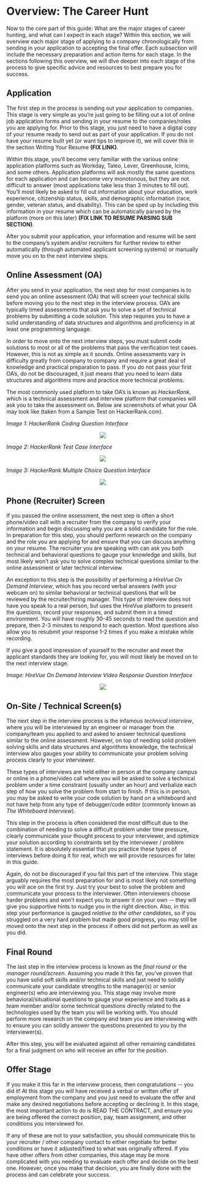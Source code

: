 # Overview: The Career Hunt

Now to the core part of this guide: What are the major stages of career hunting, and what can I expect in each stage? Within this section, we will overview each major stage of applying to a company chronologically from sending in your application to accepting the final offer. Each subsection will include the necessary preparation and action items for each stage. In the sections following this overview, we will dive deeper into each stage of the process to give specific advice and resources to best prepare you for success.


## Application

The first step in the process is sending out your application to companies. This stage is very simple as you’re just going to be filling out a lot of online job application forms and sending in your resume to the companies/roles you are applying for. Prior to this stage, you just need to have a digital copy of your resume ready to send out as part of your application. If you do not have your resume built yet (or want tips to improve it), we will cover this in the section Writing Your Resume **(FIX LINK)**.

Within this stage, you’ll become very familiar with the various online application platforms such as Workday, Taleo, Lever, Greenhouse, Icims, and some others. Application platforms will ask mostly the same questions for each application and can become very monotonous, but they are not difficult to answer (most applications take less than 3 minutes to fill out). You’ll most likely be asked to fill out information about your education, work experience, citizenship status, skills, and demographic information (race, gender, veteran status, and disability). This can be sped up by including this information in your resume which can be automatically parsed by the platform (more on this later) **(FIX LINK TO RESUME PARSING SUB SECTION)**. 

After you submit your application, your information and resume will be sent to the company’s system and/or recruiters for further review to either automatically (through automated applicant screening systems) or manually move you on to the next interview steps.


## Online Assessment (OA)

After you send in your application, the next step for most companies is to send you an online assessment (OA) that will screen your technical skills before moving you to the next step in the interview process. OA’s are typically timed assessments that ask you to solve a set of technical problems by submitting a code solution. This step requires you to have a solid understanding of data structures and algorithms and proficiency in at least one programming language. 

In order to move onto the next interview steps, you must submit code solutions to most or all of the problems that pass the verification test cases. However, this is not as simple as it sounds. Online assessments vary in difficulty greatly from company to company and require a great deal of knowledge and practical preparation to pass. If you do not pass your first OA’s, do not be discouraged, it just means that you need to learn data structures and algorithms more and practice more technical problems.

The most commonly used platform to take OA’s is known as _HackerRank_, which is a technical assessment and interview platform that companies will ask you to take the assessment on. Below are screenshots of what your OA may look like (taken from a Sample Test on HackerRank.com).

_Image 1: HackerRank Coding Question Interface_


<p align="center">
    <img src="https://i.imgur.com/lt9LXpN.png">
</p>


_Image 2: HackerRank Test Case Interface_


<p align="center">
    <img src="https://i.imgur.com/JbmzYFp.png">
</p>


_Image 3: HackerRank Multiple Choice Question Interface_

<p align="center">
    <img src="https://i.imgur.com/C6ntSrD.png">
</p>



## Phone (Recruiter) Screen

If you passed the online assessment, the next step is often a short phone/video call with a recruiter from the company to verify your information and begin discussing why you are a solid candidate for the role. In preparation for this step, you should perform research on the company and the role you are applying for and ensure that you can discuss anything on your resume. The recruiter you are speaking with can ask you both technical and behavioral questions to gauge your knowledge and skills, but most likely won’t ask you to solve complex technical questions similar to the online assessment or later technical interview. 

An exception to this step is the possibility of performing a _HireVue On Demand Interview_, which has you record verbal answers (with your webcam on) to similar behavioral or technical questions that will be reviewed by the recruiter/hiring manager. This type of interview does not have you speak to a real person, but uses the HireVue platform to present the questions, record your responses, and submit them in a timed environment. You will have roughly 30-45 seconds to read the question and prepare, then 2-3 minutes to respond to each question. Most questions also allow you to resubmit your response 1-2 times if you make a mistake while recording.

If you give a good impression of yourself to the recruiter and meet the applicant standards they are looking for, you will most likely be moved on to the next interview stage.

_Image: HireVue On Demand Interview Video Response Question Interface_

<p align="center">
    <img src="https://i.imgur.com/GxKLJTh.png">
</p>



## On-Site / Technical Screen(s)

The next step in the interview process is the infamous _technical interview_, where you will be interviewed by an engineer or manager from the company/team you applied to and asked to answer technical questions similar to the online assessment. However, on top of needing solid problem solving skills and data structures and algorithms knowledge, the technical interview also gauges your ability to communicate your problem solving process clearly to your interviewer. 

These types of interviews are held either in person at the company campus or online in a phone/video call where you will be asked to solve a technical problem under a time constraint (usually under an hour) and verbalize each step of how you solve the problem from start to finish. If this is in person, you may be asked to write your code solution by hand on a whiteboard and not have help from any type of debugger/code editor (commonly known as _The Whiteboard Interview_). 

This step in the process is often considered the most difficult due to the combination of needing to solve a difficult problem under time pressure, clearly communicate your thought process to your interviewer, and optimize your solution according to constraints set by the interviewer / problem statement. It is absolutely essential that you practice these types of interviews before doing it for real, which we will provide resources for later in this guide.

Again, do not be discouraged if you fail this part of the interview. This stage arguably requires the most preparation for and is most likely not something you will ace on the first try. Just try your best to solve the problem and communicate your process to the interviewer. Often interviewers choose harder problems and won’t expect you to answer it on your own -- they will give you supportive hints to nudge you in the right direction. Also, in this step your performance is gauged _relative to the other candidates_, so if you struggled on a very hard problem but made good progress, you may still be moved onto the next step in the process if others did not perform as well as you did.


## Final Round

The last step in the interview process is known as the _final round_ or the _manager round/screen_. Assuming you made it this far, you’ve proven that you have solid soft skills and/or technical skills and just need to solidly communicate your candidate strengths to the manager(s) or senior engineer(s) who are interviewing you. This stage may involve more behavioral/situational questions to gauge your experience and traits as a team member and/or some technical questions directly related to the technologies used by the team you will be working with. You should perform more research on the company and team you are interviewing with to ensure you can solidly answer the questions presented to you by the interviewer(s).

After this step, you will be evaluated against all other remaining candidates for a final judgment on who will receive an offer for the position.


## Offer Stage

If you make it this far in the interview process, then congratulations -- you did it! At this stage you will have received a verbal or written offer of employment from the company and you just need to evaluate the offer and make any desired negotiations before accepting or declining it. In this stage, the most important action to do is READ THE CONTRACT, and ensure you are being offered the correct position, pay, team assignment, and other conditions you interviewed for.

If any of these are not to your satisfaction, you should communicate this to your recruiter / other company contact to either negotiate for better conditions or have it adjusted/fixed to what was originally offered. If you have other offers from other companies, this stage may be more complicated with you needing to evaluate each offer and decide on the best one. However, once you make that decision, you are finally done with the process and can celebrate your success.

